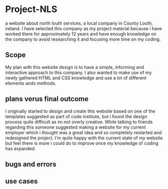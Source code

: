# Project-NLS
a website about north louth services, a local company in County Louth, ireland. 
I have selected this company as my project material because i have worked there for approximately 12 years and have enough knowledge on the company to avoid researching it and focusing more time on my coding. 

## Scope
My plan with this website design is to have a simple, informing and interactive approach to this company.
I also wanted to make use of my newly gathered HTML and CSS knowledge and use a lot of different elements ands methods. 

## plans verus final outcome
I originally started to design and create this website based on one of the templates suggested as part of code institute, but i found the design process quite difficult as im not overly creative. While talking to friends regarding this someone suggested making a website for my current employer which i thought was a great idea and so completely restarted and redesigned the project. I'm quite happy with the current state of my website but feel there is more i could do to improve once my knowledge of coding has expanded. 
## bugs and errors 

## use cases